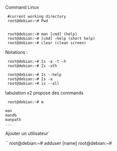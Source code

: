 Command Linux 

```
 #current working directory
 root@debian:~# Pwd

    
 root@debian:~# man [cmd] (help)
 root@debian:~# [cmd] —help (short help)
 root@debian:~# clear (clean screen)

```


Notations :
```
 root@debian:~# Is -a -t -h
 root@debian:~# Is -ath

 root@debian:~# Is --help
 root@debian:~# Is -a
 root@debian:~# is --all
```

tabulation x2 propose des commands
```
 root@debian:~# m 

man
mandb
manpath
...
```

Ajouter un utilisateur`

``
root@debian:~# adduser [name] 
root@debian:~# 
```

